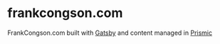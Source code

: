 # frankcongson.com

FrankCongson.com built with [Gatsby](https://www.gatsbyjs.org/) and content managed in [Prismic](https://prismic.io)
